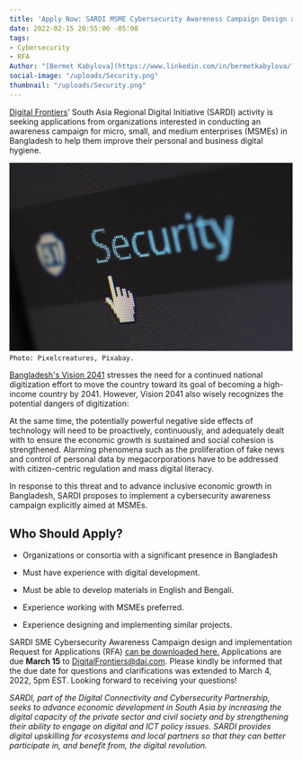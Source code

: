 ```yaml
---
title: 'Apply Now: SARDI MSME Cybersecurity Awareness Campaign Design and Implementation'
date: 2022-02-15 20:55:00 -05:00
tags:
- Cybersecurity
- RFA
Author: "[Bermet Kabylova](https://www.linkedin.com/in/bermetkabylova/?originalSubdomain=kg)"
social-image: "/uploads/Security.png"
thumbnail: "/uploads/Security.png"
---
```


[Digital Frontiers](https://www.dai.com/our-work/projects/worldwide-digital-frontiers-df)’ South Asia Regional Digital Initiative (SARDI) activity is seeking applications from organizations interested in conducting an awareness campaign for micro, small, and medium enterprises (MSMEs) in Bangladesh to help them improve their personal and business digital hygiene.

![Security.png](/uploads/Security.png)`Photo: Pixelcreatures, Pixabay.`

<!--more-->

[Bangladesh's Vision 2041](/uploads/vision%202021-2041.pdf) stresses the need for a continued national digitization effort to move the country toward its goal of becoming a high-income country by 2041. However, Vision 2041 also wisely recognizes the potential dangers of digitization:

At the same time, the potentially powerful negative side effects of technology will need to be proactively, continuously, and adequately dealt with to ensure the economic growth is sustained and social cohesion is strengthened. Alarming phenomena such as the proliferation of fake news and control of personal data by megacorporations have to be addressed with citizen-centric regulation and mass digital literacy.

In response to this threat and to advance inclusive economic growth in Bangladesh, SARDI proposes to implement a cybersecurity awareness campaign explicitly aimed at MSMEs.

## Who Should Apply?

* Organizations or consortia with a significant presence in Bangladesh 

* Must have experience with digital development.

* Must be able to develop materials in English and Bengali.

* Experience working with MSMEs preferred.

* Experience designing and implementing similar projects.

SARDI SME Cybersecurity Awareness Campaign design and implementation Request for Applications (RFA) [can be downloaded here.](/uploads/RFA%202022-07%20Modification%2001-7f13ac.pdf) Applications are due **March 15** to [DigitalFrontiers@dai.com](mailto:DigitalFrontiers@dai.com). Please kindly be informed that the due date for questions and clarifications was extended to March 4, 2022, 5pm EST. Looking forward to receiving your questions!

*SARDI, part of the Digital Connectivity and Cybersecurity Partnership, seeks to advance economic development in South Asia by increasing the digital capacity of the private sector and civil society and by strengthening their ability to engage on digital and ICT policy issues. SARDI provides digital upskilling for ecosystems and local partners so that they can better participate in, and benefit from, the digital revolution.*